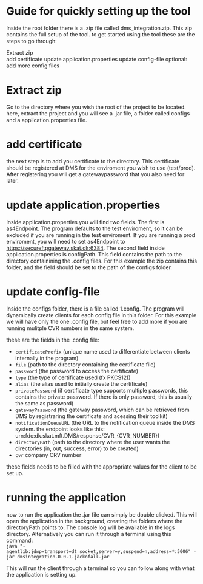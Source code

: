# Guide for quickly setting up the tool

Inside the root folder there is a .zip file called dms_integration.zip. This zip contains the full setup of the tool. to get started using the tool these are the steps to go through:  

Extract zip  
add certificate
update application.properties
update config-file
optional: add more config files

# Extract zip

Go to the directory where you wish the root of the project to be located. here, extract the project and you will see a .jar file, a folder called configs and a application.properties file.

# add certificate

the next step is to add you certificate to the directory. This certificate should be registered at DMS for the enviroment you wish to use (test/prod). After registering you will get a gatewaypassword that you also need for later.

# update application.properties

Inside application.properties you will find two fields. The first is as4Endpoint. The program defaults to the test enviroment, so it can be excluded if you are running in the test enviroment. If you are running a prod enviroment, you will need to set as4Endpoint to https://secureftpgateway.skat.dk:6384. 
The second field inside application.properties is configPath. This field contains the path to the directory containining the .config files. For this example the zip contains this folder, and the field should be set to the path of the configs folder.

# update config-file

Inside the configs folder, there is a file called 1.config. The program will dynamically create clients for each config file in this folder. For this example we will have only the one .config file, but feel free to add more if you are running mulitple CVR numbers in the same system.

these are the fields in the .config file:

- `certificatePrefix` (unique name used to differentiate between clients internally in the program)  
- `file` (path to the directory containing the certificate file)  
- `password` (the password to access the certificate)  
- `type` (the type of certificate used (fx PKCS12))  
- `alias` (the alias used to initially create the certificate)  
- `privatePassword` (if certificate type supports multiple passwords, this contains the private password. If there is only password, this is usually the same as password)  
- `gatewayPassword` (the gateway password, which can be retrieved from DMS by registraring the certificate and acessing their toolkit)  
- `notificationQueueURL` (the URL to the notification queue inside the DMS system. the endpoint looks like this: urn:fdc:dk.skat.mft.DMS/response/CVR_{CVR_NUMBER})  
- `directoryPath` (path to the directory where the user wants the directories (in, out, success, error) to be created) 
- `cvr` company CRV number


these fields needs to be filled with the appropriate values for the client to be set up. 

# running the application

now to run the application the .jar file can simply be double clicked. This will open the application in the background, creating the folders where the directoryPath points to. The console log will be available in the logs directory.
Alternatively you can run it through a terminal using this command:  
`java "-agentlib:jdwp=transport=dt_socket,server=y,suspend=n,address=*:5006" -jar dmsintegration-0.0.1-jackofall.jar`

This will run the client through a terminal so you can follow along with what the application is setting up.